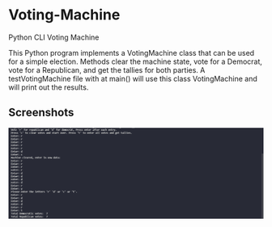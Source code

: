 # Voting-Machine
Python CLI Voting Machine

This Python program implements a VotingMachine class that can be used for a simple election. Methods clear the machine state, vote for a Democrat, vote for a Republican, and get the tallies for both parties. A testVotingMachine file with at main() will use this class VotingMachine and will print out the results.

## Screenshots 

![Running Program Screenshot](./example1.png)
